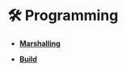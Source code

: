 # 🛠️ Programming

- __[Marshalling  ](https://github.com/honghyunin/TIL/blob/main/Programming/Marshalling/Marshalling.md)__

- __[Build](https://github.com/honghyunin/TIL/blob/main/Programming/Build/README.md)__